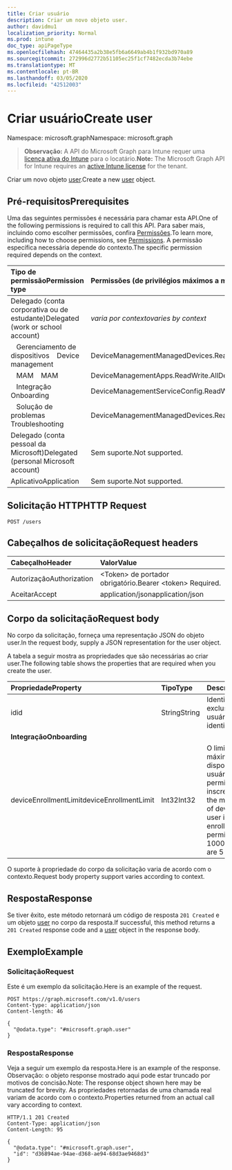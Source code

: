 ```yaml
---
title: Criar usuário
description: Criar um novo objeto user.
author: davidmu1
localization_priority: Normal
ms.prod: intune
doc_type: apiPageType
ms.openlocfilehash: 47464435a2b38e5fb6a6649ab4b1f932bd970a89
ms.sourcegitcommit: 272996d2772b51105ec25f1cf7482ecda3b74ebe
ms.translationtype: MT
ms.contentlocale: pt-BR
ms.lasthandoff: 03/05/2020
ms.locfileid: "42512003"
---
```

# <a name="create-user"></a><span data-ttu-id="cad81-103">Criar usuário</span><span class="sxs-lookup"><span data-stu-id="cad81-103">Create user</span></span>

<span data-ttu-id="cad81-104">Namespace: microsoft.graph</span><span class="sxs-lookup"><span data-stu-id="cad81-104">Namespace: microsoft.graph</span></span>

> <span data-ttu-id="cad81-105">**Observação:** A API do Microsoft Graph para Intune requer uma [licença ativa do Intune](https://go.microsoft.com/fwlink/?linkid=839381) para o locatário.</span><span class="sxs-lookup"><span data-stu-id="cad81-105">**Note:** The Microsoft Graph API for Intune requires an [active Intune license](https://go.microsoft.com/fwlink/?linkid=839381) for the tenant.</span></span>

<span data-ttu-id="cad81-106">Criar um novo objeto [user](../resources/intune-shared-user.md).</span><span class="sxs-lookup"><span data-stu-id="cad81-106">Create a new [user](../resources/intune-shared-user.md) object.</span></span>

## <a name="prerequisites"></a><span data-ttu-id="cad81-107">Pré-requisitos</span><span class="sxs-lookup"><span data-stu-id="cad81-107">Prerequisites</span></span>
<span data-ttu-id="cad81-108">Uma das seguintes permissões é necessária para chamar esta API.</span><span class="sxs-lookup"><span data-stu-id="cad81-108">One of the following permissions is required to call this API.</span></span> <span data-ttu-id="cad81-109">Para saber mais, incluindo como escolher permissões, confira [Permissões](/graph/permissions-reference).</span><span class="sxs-lookup"><span data-stu-id="cad81-109">To learn more, including how to choose permissions, see [Permissions](/graph/permissions-reference).</span></span>  <span data-ttu-id="cad81-110">A permissão específica necessária depende do contexto.</span><span class="sxs-lookup"><span data-stu-id="cad81-110">The specific permission required depends on the context.</span></span>

|<span data-ttu-id="cad81-111">Tipo de permissão</span><span class="sxs-lookup"><span data-stu-id="cad81-111">Permission type</span></span>|<span data-ttu-id="cad81-112">Permissões (de privilégios máximos a mínimos)</span><span class="sxs-lookup"><span data-stu-id="cad81-112">Permissions (from most to least privileged)</span></span>|
|:---|:---|
|<span data-ttu-id="cad81-113">Delegado (conta corporativa ou de estudante)</span><span class="sxs-lookup"><span data-stu-id="cad81-113">Delegated (work or school account)</span></span>| <span data-ttu-id="cad81-114">_varia por contexto_</span><span class="sxs-lookup"><span data-stu-id="cad81-114">_varies by context_</span></span> |
| <span data-ttu-id="cad81-115">&nbsp;&nbsp; Gerenciamento de dispositivos</span><span class="sxs-lookup"><span data-stu-id="cad81-115">&nbsp; &nbsp; Device management</span></span> | <span data-ttu-id="cad81-116">DeviceManagementManagedDevices.ReadWrite.All</span><span class="sxs-lookup"><span data-stu-id="cad81-116">DeviceManagementManagedDevices.ReadWrite.All</span></span> |
| <span data-ttu-id="cad81-117">&nbsp;&nbsp; MAM</span><span class="sxs-lookup"><span data-stu-id="cad81-117">&nbsp; &nbsp; MAM</span></span> | <span data-ttu-id="cad81-118">DeviceManagementApps.ReadWrite.All</span><span class="sxs-lookup"><span data-stu-id="cad81-118">DeviceManagementApps.ReadWrite.All</span></span> |
| <span data-ttu-id="cad81-119">&nbsp;&nbsp; Integração</span><span class="sxs-lookup"><span data-stu-id="cad81-119">&nbsp; &nbsp; Onboarding</span></span> | <span data-ttu-id="cad81-120">DeviceManagementServiceConfig.ReadWrite.All</span><span class="sxs-lookup"><span data-stu-id="cad81-120">DeviceManagementServiceConfig.ReadWrite.All</span></span> |
| <span data-ttu-id="cad81-121">&nbsp;&nbsp; Solução de problemas</span><span class="sxs-lookup"><span data-stu-id="cad81-121">&nbsp; &nbsp; Troubleshooting</span></span> | <span data-ttu-id="cad81-122">DeviceManagementManagedDevices.ReadWrite.All</span><span class="sxs-lookup"><span data-stu-id="cad81-122">DeviceManagementManagedDevices.ReadWrite.All</span></span> |
|<span data-ttu-id="cad81-123">Delegado (conta pessoal da Microsoft)</span><span class="sxs-lookup"><span data-stu-id="cad81-123">Delegated (personal Microsoft account)</span></span>|<span data-ttu-id="cad81-124">Sem suporte.</span><span class="sxs-lookup"><span data-stu-id="cad81-124">Not supported.</span></span>|
|<span data-ttu-id="cad81-125">Aplicativo</span><span class="sxs-lookup"><span data-stu-id="cad81-125">Application</span></span>|<span data-ttu-id="cad81-126">Sem suporte.</span><span class="sxs-lookup"><span data-stu-id="cad81-126">Not supported.</span></span>|

## <a name="http-request"></a><span data-ttu-id="cad81-127">Solicitação HTTP</span><span class="sxs-lookup"><span data-stu-id="cad81-127">HTTP Request</span></span>
<!-- {
  "blockType": "ignored"
}
-->
``` http
POST /users
```

## <a name="request-headers"></a><span data-ttu-id="cad81-128">Cabeçalhos de solicitação</span><span class="sxs-lookup"><span data-stu-id="cad81-128">Request headers</span></span>
|<span data-ttu-id="cad81-129">Cabeçalho</span><span class="sxs-lookup"><span data-stu-id="cad81-129">Header</span></span>|<span data-ttu-id="cad81-130">Valor</span><span class="sxs-lookup"><span data-stu-id="cad81-130">Value</span></span>|
|:---|:---|
|<span data-ttu-id="cad81-131">Autorização</span><span class="sxs-lookup"><span data-stu-id="cad81-131">Authorization</span></span>|<span data-ttu-id="cad81-132">&lt;Token&gt; de portador obrigatório.</span><span class="sxs-lookup"><span data-stu-id="cad81-132">Bearer &lt;token&gt; Required.</span></span>|
|<span data-ttu-id="cad81-133">Aceitar</span><span class="sxs-lookup"><span data-stu-id="cad81-133">Accept</span></span>|<span data-ttu-id="cad81-134">application/json</span><span class="sxs-lookup"><span data-stu-id="cad81-134">application/json</span></span>|

## <a name="request-body"></a><span data-ttu-id="cad81-135">Corpo da solicitação</span><span class="sxs-lookup"><span data-stu-id="cad81-135">Request body</span></span>
<span data-ttu-id="cad81-136">No corpo da solicitação, forneça uma representação JSON do objeto user.</span><span class="sxs-lookup"><span data-stu-id="cad81-136">In the request body, supply a JSON representation for the user object.</span></span>

<span data-ttu-id="cad81-137">A tabela a seguir mostra as propriedades que são necessárias ao criar user.</span><span class="sxs-lookup"><span data-stu-id="cad81-137">The following table shows the properties that are required when you create the user.</span></span>

|<span data-ttu-id="cad81-138">Propriedade</span><span class="sxs-lookup"><span data-stu-id="cad81-138">Property</span></span>|<span data-ttu-id="cad81-139">Tipo</span><span class="sxs-lookup"><span data-stu-id="cad81-139">Type</span></span>|<span data-ttu-id="cad81-140">Descrição</span><span class="sxs-lookup"><span data-stu-id="cad81-140">Description</span></span>|
|:---|:---|:---|
|<span data-ttu-id="cad81-141">id</span><span class="sxs-lookup"><span data-stu-id="cad81-141">id</span></span>|<span data-ttu-id="cad81-142">String</span><span class="sxs-lookup"><span data-stu-id="cad81-142">String</span></span>|<span data-ttu-id="cad81-143">Identificador exclusivo do usuário.</span><span class="sxs-lookup"><span data-stu-id="cad81-143">Unique identifier of the user.</span></span>|
|<span data-ttu-id="cad81-144">**Integração**</span><span class="sxs-lookup"><span data-stu-id="cad81-144">**Onboarding**</span></span>|
|<span data-ttu-id="cad81-145">deviceEnrollmentLimit</span><span class="sxs-lookup"><span data-stu-id="cad81-145">deviceEnrollmentLimit</span></span>|<span data-ttu-id="cad81-146">Int32</span><span class="sxs-lookup"><span data-stu-id="cad81-146">Int32</span></span>|<span data-ttu-id="cad81-147">O limite do número máximo de dispositivos que o usuário tem permissão para inscrever.</span><span class="sxs-lookup"><span data-stu-id="cad81-147">The limit on the maximum number of devices that the user is permitted to enroll.</span></span> <span data-ttu-id="cad81-148">Os valores permitidos vão de 5 a 1000.</span><span class="sxs-lookup"><span data-stu-id="cad81-148">Allowed values are 5 or 1000.</span></span>|

<span data-ttu-id="cad81-149">O suporte à propriedade do corpo da solicitação varia de acordo com o contexto.</span><span class="sxs-lookup"><span data-stu-id="cad81-149">Request body property support varies according to context.</span></span>

## <a name="response"></a><span data-ttu-id="cad81-150">Resposta</span><span class="sxs-lookup"><span data-stu-id="cad81-150">Response</span></span>
<span data-ttu-id="cad81-151">Se tiver êxito, este método retornará um código de resposta `201 Created` e um objeto [user](../resources/intune-shared-user.md) no corpo da resposta.</span><span class="sxs-lookup"><span data-stu-id="cad81-151">If successful, this method returns a `201 Created` response code and a [user](../resources/intune-shared-user.md) object in the response body.</span></span>

## <a name="example"></a><span data-ttu-id="cad81-152">Exemplo</span><span class="sxs-lookup"><span data-stu-id="cad81-152">Example</span></span>

### <a name="request"></a><span data-ttu-id="cad81-153">Solicitação</span><span class="sxs-lookup"><span data-stu-id="cad81-153">Request</span></span>
<span data-ttu-id="cad81-154">Este é um exemplo da solicitação.</span><span class="sxs-lookup"><span data-stu-id="cad81-154">Here is an example of the request.</span></span>

``` http
POST https://graph.microsoft.com/v1.0/users
Content-type: application/json
Content-length: 46

{
  "@odata.type": "#microsoft.graph.user"
}
```

### <a name="response"></a><span data-ttu-id="cad81-155">Resposta</span><span class="sxs-lookup"><span data-stu-id="cad81-155">Response</span></span>
<span data-ttu-id="cad81-156">Veja a seguir um exemplo da resposta.</span><span class="sxs-lookup"><span data-stu-id="cad81-156">Here is an example of the response.</span></span> <span data-ttu-id="cad81-157">Observação: o objeto response mostrado aqui pode estar truncado por motivos de concisão.</span><span class="sxs-lookup"><span data-stu-id="cad81-157">Note: The response object shown here may be truncated for brevity.</span></span> <span data-ttu-id="cad81-158">As propriedades retornadas de uma chamada real variam de acordo com o contexto.</span><span class="sxs-lookup"><span data-stu-id="cad81-158">Properties returned from an actual call vary according to context.</span></span>

``` http
HTTP/1.1 201 Created
Content-Type: application/json
Content-Length: 95

{
  "@odata.type": "#microsoft.graph.user",
  "id": "d36894ae-94ae-d368-ae94-68d3ae9468d3"
}
```




